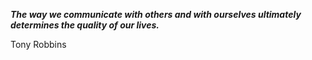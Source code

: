 _**The way we communicate with others and with ourselves ultimately determines the quality of our lives.**_

Tony Robbins